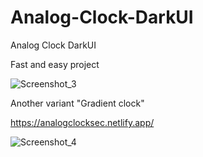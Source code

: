 # Analog-Clock-DarkUI
Analog Clock DarkUI

Fast and easy project

![Screenshot_3](https://github.com/MaksymusPrime/Analog-Clock-DarkUI/assets/121817168/c788a4d0-a590-4d41-a761-68d09257ac11)


Another variant "Gradient clock"

https://analogclocksec.netlify.app/

![Screenshot_4](https://github.com/MaksymusPrime/Analog-Clock-DarkUI/assets/121817168/553e03f2-3233-4dc4-ab49-60c04549261b)
